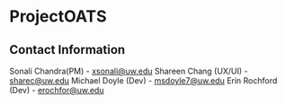# ProjectOATS

## Contact Information
Sonali Chandra(PM) - xsonali@uw.edu
Shareen Chang (UX/UI) - sharec@uw.edu
Michael Doyle (Dev) - msdoyle7@uw.edu
Erin Rochford (Dev) - erochfor@uw.edu
